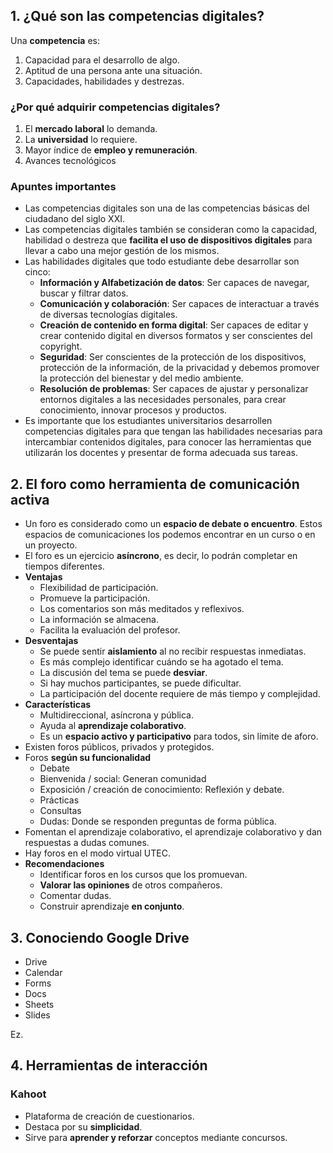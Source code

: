 ## 1. ¿Qué son las competencias digitales?

Una **competencia** es:

1. Capacidad para el desarrollo de algo.
2. Aptitud de una persona ante una situación.
3. Capacidades, habilidades y destrezas.

### ¿Por qué adquirir competencias digitales?

1. El **mercado laboral** lo demanda.
2. La **universidad** lo requiere.
3. Mayor índice de **empleo y remuneración**.
4. Avances tecnológicos 

### Apuntes importantes

- Las competencias digitales son una de las competencias básicas del ciudadano del siglo XXI.
- Las competencias digitales también se consideran como la capacidad, habilidad o destreza que **facilita el uso de dispositivos digitales** para llevar a cabo una mejor gestión de los mismos.
- Las habilidades digitales que todo estudiante debe desarrollar son cinco:
	- **Información y Alfabetización de datos**: Ser capaces de navegar, buscar y filtrar datos.
	- **Comunicación y colaboración**: Ser capaces de interactuar a través de diversas tecnologías digitales.
	- **Creación de contenido en forma digital**: Ser capaces de editar y crear contenido digital en diversos formatos y ser conscientes del copyright.
	- **Seguridad**: Ser conscientes de la protección de los dispositivos, protección de la información, de la privacidad y debemos promover la protección del bienestar y del medio ambiente.
	- **Resolución de problemas**: Ser capaces de ajustar y personalizar entornos digitales a las necesidades personales, para crear conocimiento, innovar procesos y productos.
- Es importante que los estudiantes universitarios desarrollen competencias digitales para que tengan las habilidades necesarias para  intercambiar contenidos digitales, para conocer las herramientas que utilizarán los docentes y presentar de forma adecuada sus tareas.

## 2. El foro como herramienta de comunicación activa

- Un foro es considerado como un **espacio de debate o encuentro**. Estos espacios de comunicaciones los podemos encontrar en un curso o en un proyecto.
- El foro es un ejercicio **asíncrono**, es decir, lo podrán completar en tiempos diferentes.
- **Ventajas**
	- Flexibilidad de participación.
	- Promueve la participación.
	- Los comentarios son más meditados y reflexivos.
	- La información se almacena.
	- Facilita la evaluación del profesor.
- **Desventajas**
	- Se puede sentir **aislamiento** al no recibir respuestas inmediatas.
	- Es más complejo identificar cuándo se ha agotado el tema.
	- La discusión del tema se puede **desviar**.
	- Si hay muchos participantes, se puede dificultar.
	- La participación del docente requiere de más tiempo y complejidad.
- **Características**
	- Multidireccional, asíncrona y pública.
	- Ayuda al **aprendizaje colaborativo**.
	- Es un **espacio activo y participativo** para todos, sin límite de aforo.
- Existen foros públicos, privados y protegidos.
- Foros **según su funcionalidad**
	- Debate
	- Bienvenida / social: Generan comunidad
	- Exposición / creación de conocimiento: Reflexión y debate.
	- Prácticas
	- Consultas
	- Dudas: Donde se responden preguntas de forma pública.
- Fomentan el aprendizaje colaborativo, el aprendizaje colaborativo y dan respuestas a dudas comunes.
- Hay foros en el modo virtual UTEC.
- **Recomendaciones**
	- Identificar foros en los cursos que los promuevan.
	- **Valorar las opiniones** de otros compañeros.
	- Comentar dudas.
	- Construir aprendizaje **en conjunto**.

## 3. Conociendo Google Drive

- Drive
- Calendar
- Forms
- Docs
- Sheets
- Slides

Ez.

## 4. Herramientas de interacción

### Kahoot

- Plataforma de creación de cuestionarios.
- Destaca por su **simplicidad**.
- Sirve para **aprender y reforzar** conceptos mediante concursos.
